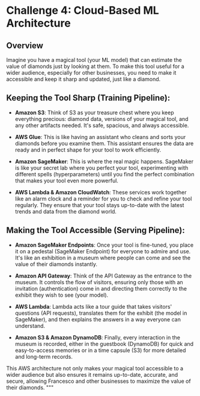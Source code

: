 # Challenge 4: Cloud-Based ML Architecture

## Overview

Imagine you have a magical tool (your ML model) that can estimate the value of diamonds just by looking at them. To make this tool useful for a wider audience, especially for other businesses, you need to make it accessible and keep it sharp and updated, just like a diamond.

## Keeping the Tool Sharp (Training Pipeline):

- **Amazon S3**: Think of S3 as your treasure chest where you keep everything precious: diamond data, versions of your magical tool, and any other artifacts needed. It's safe, spacious, and always accessible.

- **AWS Glue**: This is like having an assistant who cleans and sorts your diamonds before you examine them. This assistant ensures the data are ready and in perfect shape for your tool to work efficiently.

- **Amazon SageMaker**: This is where the real magic happens. SageMaker is like your secret lab where you perfect your tool, experimenting with different spells (hyperparameters) until you find the perfect combination that makes your tool even more powerful.

- **AWS Lambda & Amazon CloudWatch**: These services work together like an alarm clock and a reminder for you to check and refine your tool regularly. They ensure that your tool stays up-to-date with the latest trends and data from the diamond world.

## Making the Tool Accessible (Serving Pipeline):

- **Amazon SageMaker Endpoints**: Once your tool is fine-tuned, you place it on a pedestal (SageMaker Endpoint) for everyone to admire and use. It's like an exhibition in a museum where people can come and see the value of their diamonds instantly.

- **Amazon API Gateway**: Think of the API Gateway as the entrance to the museum. It controls the flow of visitors, ensuring only those with an invitation (authentication) come in and directing them correctly to the exhibit they wish to see (your model).

- **AWS Lambda**: Lambda acts like a tour guide that takes visitors' questions (API requests), translates them for the exhibit (the model in SageMaker), and then explains the answers in a way everyone can understand.

- **Amazon S3 & Amazon DynamoDB**: Finally, every interaction in the museum is recorded, either in the guestbook (DynamoDB) for quick and easy-to-access memories or in a time capsule (S3) for more detailed and long-term records.

This AWS architecture not only makes your magical tool accessible to a wider audience but also ensures it remains up-to-date, accurate, and secure, allowing Francesco and other businesses to maximize the value of their diamonds.
"""